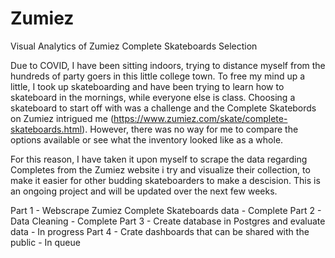# Zumiez
Visual Analytics of Zumiez Complete Skateboards Selection

Due to COVID, I have been sitting indoors, trying to distance myself from the hundreds of party goers in this little college town. To free my mind up a little, I took up skateboarding and have been trying to learn how to skateboard in the mornings, while everyone else is class. Choosing a skateboard to start off with was a challenge and the Complete Skatebords on Zumiez intrigued me (https://www.zumiez.com/skate/complete-skateboards.html). However, there was no way for me to compare the options available or see what the inventory looked like as a whole. 

For this reason, I have taken it upon myself to scrape the data regarding Completes from the Zumiez website i try and visualize their collection, to make it easier for other budding skateboarders to make a descision. This is an ongoing project and will be updated over the next few weeks.

Part 1 - Webscrape Zumiez Complete Skateboards data - Complete
Part 2 - Data Cleaning - Complete
Part 3 - Create database in Postgres and evaluate data - In progress
Part 4 - Crate dashboards that can be shared with the public - In queue
